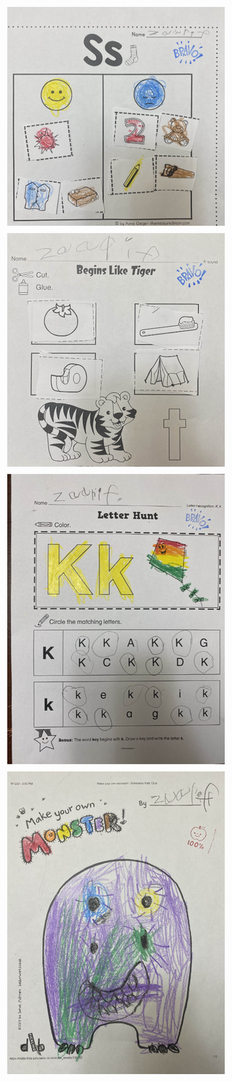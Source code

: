 
![10-31-2023](10-31-2023/IMG_2851_edited.jpeg)

![10-31-2023](10-31-2023/IMG_2852_edited.jpeg)

![10-31-2023](10-31-2023/IMG_2853.jpeg)

![10-31-2023](10-31-2023/IMG_2854_edited.jpeg)
